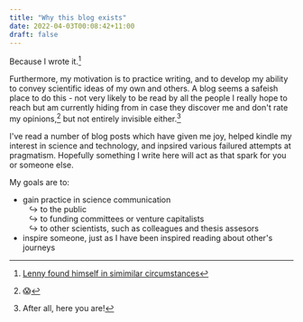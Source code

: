```yaml
---
title: "Why this blog exists"
date: 2022-04-03T00:08:42+11:00
draft: false
---
```


Because I wrote it.[^1]

Furthermore, my motivation is to practice writing, and to develop my ability to convey scientific ideas of my own and others. A blog seems a safeish place to do this - not very likely to be read by all the people I really hope to reach but am currently hiding from in case they discover me and don't rate my opinions,[^2] but not entirely invisible either.[^3] 

I've read a number of blog posts which have given me joy, helped kindle my interest in science and technology, and inpsired various failured attempts at pragmatism. Hopefully something I write here will act as that spark for you or someone else.

My goals are to:

* gain practice in science communication  
&ensp; ↪ to the public  
&ensp; ↪ to funding committees or venture capitalists  
&ensp; ↪ to other scientists, such as colleagues and thesis assesors
* inspire someone, just as I have been inspired reading about other's journeys

[^1]:[Lenny found himself in simimilar circumstances](https://en.wikipedia.org/wiki/Plato_and_a_Platypus_Walk_Into_a_Bar#Summary)
[^2]:😱
[^3]:After all, here you are!